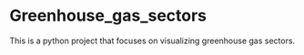 # Greenhouse_gas_sectors
This is a python project that focuses on visualizing greenhouse gas sectors.
